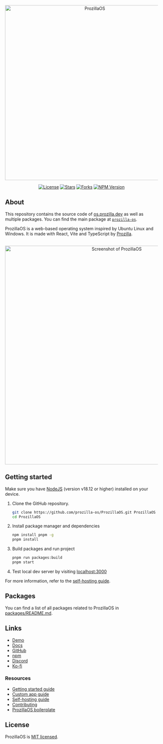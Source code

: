 <div align="center">
 <br />
 <p>
  <a href="https://os.prozilla.dev/"><img src="https://os.prozilla.dev/assets/banner-logo-title-small.png" width="576" alt="ProzillaOS" /></a>
 </p>
 <p>
  <a href="https://github.com/prozilla-os/ProzillaOS/blob/main/LICENSE.md"><img alt="License" src="https://img.shields.io/github/license/Prozilla/ProzillaOS?style=flat-square&color=FF4D5B&label=License"></a>
  <a href="https://github.com/prozilla-os/ProzillaOS"><img alt="Stars" src="https://img.shields.io/github/stars/Prozilla/ProzillaOS?style=flat-square&color=FED24C&label=%E2%AD%90"></a>
  <a href="https://github.com/prozilla-os/ProzillaOS"><img alt="Forks" src="https://img.shields.io/github/forks/Prozilla/ProzillaOS?style=flat-square&color=4D9CFF&label=Forks&logo=github"></a>
  <a href="https://www.npmjs.com/package/prozilla-os"><img alt="NPM Version" src="https://img.shields.io/npm/v/prozilla-os?logo=npm&style=flat-square&label=prozilla-os&color=FF4D5B"></a>
 </p>
</div>

<!-- #region about -->

## About

This repository contains the source code of [os.prozilla.dev][demo] as well as multiple packages. You can find the main package at [`prozilla-os`][prozilla-os].

ProzillaOS is a web-based operating system inspired by Ubuntu Linux and Windows. It is made with React, Vite and TypeScript by [Prozilla][prozilla].

<div align="center">
 <br />
 <a href="https://os.prozilla.dev/"><img src="https://os.prozilla.dev/assets/screenshots/screenshot-files-info-taskbar-desktop.png" width="720" alt="Screenshot of ProzillaOS" /></a>
 <br />
</div>

<!-- #endregion about -->

<!-- #region getting-started -->

## Getting started

Make sure you have [NodeJS](https://nodejs.org/en) (version v18.12 or higher) installed on your device.

1. Clone the GitHub repository.

   ```sh
   git clone https://github.com/prozilla-os/ProzillaOS.git ProzillaOS
   cd ProzillaOS
   ```

2. Install package manager and dependencies

   ```sh
   npm install pnpm -g
   pnpm install
   ```

3. Build packages and run project

   ```sh
   pnpm run packages:build
   pnpm start
   ```

4. Test local dev server by visiting [localhost:3000](http://localhost:3000/)

<!-- #endregion getting-started -->

For more information, refer to the [self-hosting guide](https://os.prozilla.dev/docs/guides/self-hosting).

<!-- #region packages -->

## Packages

You can find a list of all packages related to ProzillaOS in [packages/README.md](./packages/README.md).

<!-- #endregion packages -->

## Links

- [Demo][demo]
- [Docs][docs]
- [GitHub][github]
- [npm][npm]
- [Discord][discord]
- [Ko-fi][ko-fi]

### Resources

- [Getting started guide](https://os.prozilla.dev/docs/guides/getting-started)
- [Custom app guide](https://os.prozilla.dev/docs/guides/custom-app)
- [Self-hosting guide](https://os.prozilla.dev/docs/guides/self-hosting)
- [Contributing](CONTRIBUTING.md)
- [ProzillaOS boilerplate][boilerplate]

## License

ProzillaOS is [MIT licensed](./LICENSE).

[demo]: https://os.prozilla.dev/
[docs]: https://os.prozilla.dev/docs
[github]: https://github.com/prozilla-os/ProzillaOS
[npm]: https://www.npmjs.com/package/prozilla-os
[discord]: https://discord.gg/JwbyQP4tdz
[ko-fi]: https://ko-fi.com/prozilla
[boilerplate]: https://github.com/prozilla-os/ProzillaOS-boilerplate
[prozilla]: https://prozilla.dev/
[prozilla-os]: ./packages/prozilla-os/
